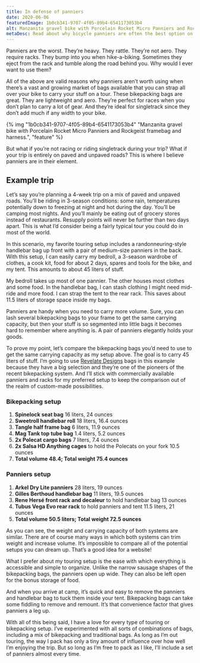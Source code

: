 ```yaml
---
title: In defense of panniers
date: 2020-06-06
featuredImage: 1b0cb341-9707-4f05-89b4-6541173053b4
alt: Manzanita gravel bike with Porcelain Rocket Micro Panniers and Rockgeist framebag and harness.
metaDesc: Read about why bicycle panniers are often the best option on touring and bikepacking trips.
---
```

Panniers are the worst. They’re heavy. They rattle. They’re not aero. They require racks. They bump into you when hike-a-biking. Sometimes they eject from the rack and tumble along the road behind you. Why would I ever want to use them?

All of the above are valid reasons why panniers aren’t worth using when there’s a vast and growing market of bags available that you can strap all over your bike to carry your stuff on a tour. These bikepacking bags are great. They are lightweight and aero. They’re perfect for races when you don’t plan to carry a lot of gear. And they’re ideal for singletrack since they don’t add much if any width to your bike.

{% img "1b0cb341-9707-4f05-89b4-6541173053b4" "Manzanita gravel bike with Porcelain Rocket Micro Panniers and Rockgeist framebag and harness.", "feature" %}

But what if you’re not racing or riding singletrack during your trip? What if your trip is entirely on paved and unpaved roads? This is where I believe panniers are in their element.

## Example trip

Let’s say you’re planning a 4-week trip on a mix of paved and unpaved roads. You’ll be riding in 3-season conditions: some rain, temperatures potentially down to freezing at night and hot during the day. You’ll be camping most nights. And you’ll mainly be eating out of grocery stores instead of restaurants. Resupply points will never be further than two days apart. This is what I’d consider being a fairly typical tour you could do in most of the world.

In this scenario, my favorite touring setup includes a randonneuring-style handlebar bag up front with a pair of medium-size panniers in the back. With this setup, I can easily carry my bedroll, a 3-season wardrobe of clothes, a cook kit, food for about 2 days, spares and tools for the bike, and my tent. This amounts to about 45 liters of stuff.

My bedroll takes up most of one pannier. The other houses most clothes and some food. In the handlebar bag, I can stash clothing I might need mid-ride and more food. I can strap the tent to the rear rack. This saves about 11.5 liters of storage space inside my bags.

Panniers are handy when you need to carry more volume. Sure, you can lash several bikepacking bags to your frame to get the same carrying capacity, but then your stuff is so segmented into little bags it becomes hard to remember where anything is. A pair of panniers elegantly holds your goods.

To prove my point, let’s compare the bikepacking bags you’d need to use to get the same carrying capacity as my setup above. The goal is to carry 45 liters of stuff. I’m going to use [Revelate Designs](https://revelatedesigns.com/) bags in this example because they have a big selection and they’re one of the pioneers of the recent bikepacking system. And I’ll stick with commercially available panniers and racks for my preferred setup to keep the comparison out of the realm of custom-made possibilities.

### Bikepacking setup

1. **Spinelock seat bag** 16 liters, 24 ounces
2. **Sweetroll handlebar roll** 18 liters, 16.4 ounces
3. **Tangle half frame bag** 6 liters, 11.9 ounces
4. **Mag Tank top tube bag** 1.4 liters, 5.2 ounces
5. **2x Polecat cargo bags** 7 liters, 7.4 ounces
6. **2x Salsa HD Anything cages** to hold the Polecats on your fork 10.5 ounces
7. **Total volume 48.4; Total weight 75.4 ounces**

### Panniers setup

1. **Arkel Dry Lite panniers** 28 liters, 19 ounces
2. **Gilles Berthoud handlebar bag** 11 liters, 19.5 ounces
3. **Rene Hersé front rack and decaleur** to hold handlebar bag 13 ounces
4. **Tubus Vega Evo rear rack** to hold panniers and tent 11.5 liters, 21 ounces
5. **Total volume 50.5 liters; Total weight 72.5 ounces**

As you can see, the weight and carrying capacity of both systems are similar. There are of course many ways in which both systems can trim weight and increase volume. It’s impossible to compare all of the potential setups you can dream up. That’s a good idea for a website!

What I prefer about my touring setup is the ease with which everything is accessible and simple to organize. Unlike the narrow sausage shapes of the bikepacking bags, the panniers open up wide. They can also be left open for the bonus storage of food.

And when you arrive at camp, it’s quick and easy to remove the panniers and handlebar bag to tuck them inside your tent. Bikepacking bags can take some fiddling to remove and remount. It’s that convenience factor that gives panniers a leg up.

With all of this being said, I have a love for every type of touring or bikepacking setup. I’ve experimented with all sorts of combinations of bags, including a mix of bikepacking and traditional bags. As long as I’m out touring, the way I pack has only a tiny amount of influence over how well I’m enjoying the trip. But so long as I’m free to pack as I like, I’ll include a set of panniers almost every time.
